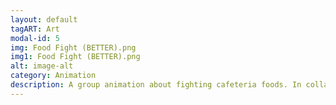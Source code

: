 ```yaml
---
layout: default
tagART: Art
modal-id: 5
img: Food Fight (BETTER).png
img1: Food Fight (BETTER).png
alt: image-alt
category: Animation
description: A group animation about fighting cafeteria foods. In collaboration with Valerie Matula, Erica Poon, and Rhett Shepherd for the Michigan Animaton Club. Made with Krita and Adobe After Effects. <a href = https://drive.google.com/file/d/1oRD1iZ0ugF53YCSkPm1FevbPln8MPIRT/view?usp=sharing> Video Link </a>
---
```

